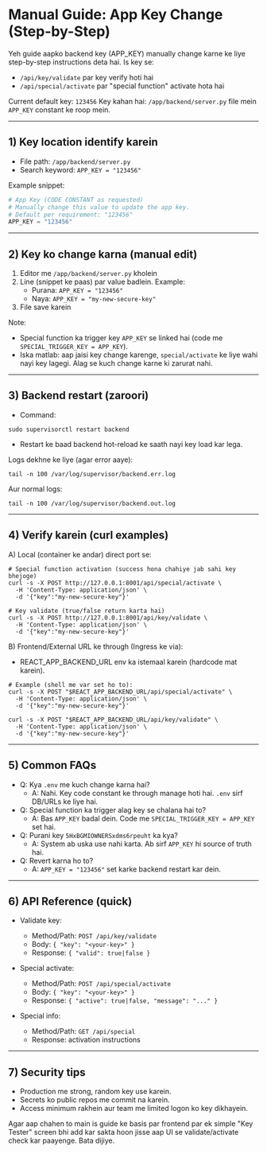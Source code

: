 # Manual Guide: App Key Change (Step-by-Step)

Yeh guide aapko backend key (APP_KEY) manually change karne ke liye step-by-step instructions deta hai. Is key se:
- `/api/key/validate` par key verify hoti hai
- `/api/special/activate` par "special function" activate hota hai

Current default key: `123456`
Key kahan hai: `/app/backend/server.py` file mein `APP_KEY` constant ke roop mein.

---------------------------------
## 1) Key location identify karein
- File path: `/app/backend/server.py`
- Search keyword: `APP_KEY = "123456"`

Example snippet:
```py
# App Key (CODE CONSTANT as requested)
# Manually change this value to update the app key.
# Default per requirement: "123456"
APP_KEY = "123456"
```

---------------------------------
## 2) Key ko change karna (manual edit)
1. Editor me `/app/backend/server.py` kholein
2. Line (snippet ke paas) par value badlein. Example:
   - Purana: `APP_KEY = "123456"`
   - Naya: `APP_KEY = "my-new-secure-key"`
3. File save karein

Note:
- Special function ka trigger key `APP_KEY` se linked hai (code me `SPECIAL_TRIGGER_KEY = APP_KEY`).
- Iska matlab: aap jaisi key change karenge, `special/activate` ke liye wahi nayi key lagegi. Alag se kuch change karne ki zarurat nahi.

---------------------------------
## 3) Backend restart (zaroori)
- Command:
```
sudo supervisorctl restart backend
```
- Restart ke baad backend hot-reload ke saath nayi key load kar lega.

Logs dekhne ke liye (agar error aaye):
```
tail -n 100 /var/log/supervisor/backend.err.log
```
Aur normal logs:
```
tail -n 100 /var/log/supervisor/backend.out.log
```

---------------------------------
## 4) Verify karein (curl examples)
A) Local (container ke andar) direct port se:
```
# Special function activation (success hona chahiye jab sahi key bhejoge)
curl -s -X POST http://127.0.0.1:8001/api/special/activate \
  -H 'Content-Type: application/json' \
  -d '{"key":"my-new-secure-key"}'

# Key validate (true/false return karta hai)
curl -s -X POST http://127.0.0.1:8001/api/key/validate \
  -H 'Content-Type: application/json' \
  -d '{"key":"my-new-secure-key"}'
```

B) Frontend/External URL ke through (Ingress ke via):
- REACT_APP_BACKEND_URL env ka istemaal karein (hardcode mat karein).
```
# Example (shell me var set ho to):
curl -s -X POST "$REACT_APP_BACKEND_URL/api/special/activate" \
  -H 'Content-Type: application/json' \
  -d '{"key":"my-new-secure-key"}'

curl -s -X POST "$REACT_APP_BACKEND_URL/api/key/validate" \
  -H 'Content-Type: application/json' \
  -d '{"key":"my-new-secure-key"}'
```

---------------------------------
## 5) Common FAQs
- Q: Kya `.env` me kuch change karna hai?
  - A: Nahi. Key code constant ke through manage hoti hai. `.env` sirf DB/URLs ke liye hai.
- Q: Special function ka trigger alag key se chalana hai to?
  - A: Bas `APP_KEY` badal dein. Code me `SPECIAL_TRIGGER_KEY = APP_KEY` set hai.
- Q: Purani key `5HxBGMIOWNERSxdms6rpeuht` ka kya?
  - A: System ab uska use nahi karta. Ab sirf `APP_KEY` hi source of truth hai.
- Q: Revert karna ho to?
  - A: `APP_KEY = "123456"` set karke backend restart kar dein.

---------------------------------
## 6) API Reference (quick)
- Validate key:
  - Method/Path: `POST /api/key/validate`
  - Body: `{ "key": "<your-key>" }`
  - Response: `{ "valid": true|false }`

- Special activate:
  - Method/Path: `POST /api/special/activate`
  - Body: `{ "key": "<your-key>" }`
  - Response: `{ "active": true|false, "message": "..." }`

- Special info:
  - Method/Path: `GET /api/special`
  - Response: activation instructions

---------------------------------
## 7) Security tips
- Production me strong, random key use karein.
- Secrets ko public repos me commit na karein.
- Access minimum rakhein aur team me limited logon ko key dikhayein.

Agar aap chahen to main is guide ke basis par frontend par ek simple "Key Tester" screen bhi add kar sakta hoon jisse aap UI se validate/activate check kar paayenge. Bata dijiye.
